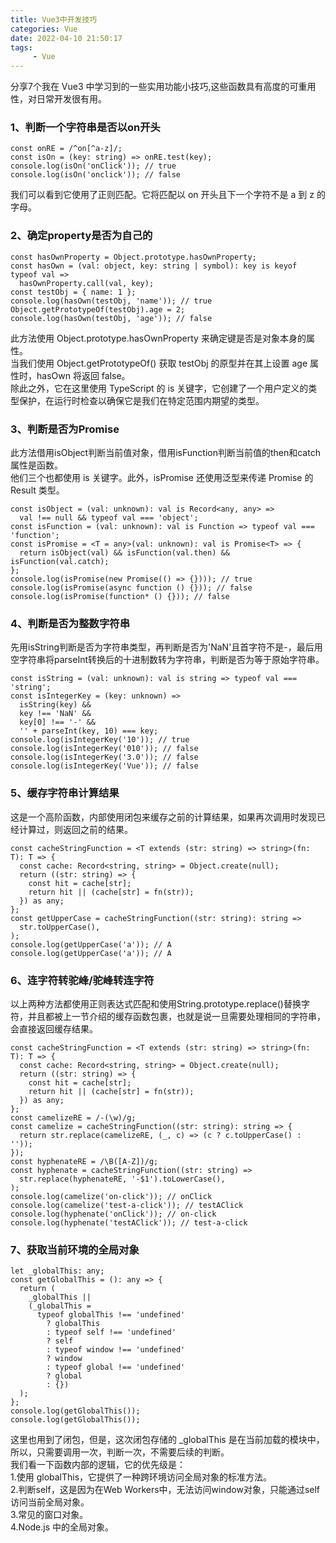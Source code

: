 ```yaml
---
title: Vue3中开发技巧
categories: Vue
date: 2022-04-10 21:50:17
tags:
     - Vue
---
```

分享7个我在 Vue3 中学习到的一些实用功能小技巧,这些函数具有高度的可重用性，对日常开发很有用。

### 1、判断一个字符串是否以on开头
```
const onRE = /^on[^a-z]/;
const isOn = (key: string) => onRE.test(key);
console.log(isOn('onClick')); // true
console.log(isOn('onclick')); // false
```
我们可以看到它使用了正则匹配。它将匹配以 on 开头且下一个字符不是 a 到 z 的字母。

### 2、确定property是否为自己的
```
const hasOwnProperty = Object.prototype.hasOwnProperty;
const hasOwn = (val: object, key: string | symbol): key is keyof typeof val =>
  hasOwnProperty.call(val, key);
const testObj = { name: 1 };
console.log(hasOwn(testObj, 'name')); // true
Object.getPrototypeOf(testObj).age = 2;
console.log(hasOwn(testObj, 'age')); // false
```
此方法使用 Object.prototype.hasOwnProperty 来确定键是否是对象本身的属性。  
当我们使用 Object.getPrototypeOf() 获取 testObj 的原型并在其上设置 age 属性时，hasOwn 将返回 false。  
除此之外，它在这里使用 TypeScript 的 is 关键字，它创建了一个用户定义的类型保护，在运行时检查以确保它是我们在特定范围内期望的类型。

### 3、判断是否为Promise
此方法借用isObject判断当前值对象，借用isFunction判断当前值的then和catch属性是函数。  
他们三个也都使用 is 关键字。此外，isPromise 还使用泛型来传递 Promise 的 Result 类型。  
```
const isObject = (val: unknown): val is Record<any, any> =>
  val !== null && typeof val === 'object';
const isFunction = (val: unknown): val is Function => typeof val === 'function';
const isPromise = <T = any>(val: unknown): val is Promise<T> => {
  return isObject(val) && isFunction(val.then) &&      isFunction(val.catch);
};
console.log(isPromise(new Promise(() => {}))); // true
console.log(isPromise(async function () {})); // false
console.log(isPromise(function* () {})); // false
```

### 4、判断是否为整数字符串
先用isString判断是否为字符串类型，再判断是否为'NaN'且首字符不是-，最后用空字符串将parseInt转换后的十进制数转为字符串，判断是否为等于原始字符串。  
```
const isString = (val: unknown): val is string => typeof val === 'string';
const isIntegerKey = (key: unknown) =>
  isString(key) &&
  key !== 'NaN' &&
  key[0] !== '-' &&
  '' + parseInt(key, 10) === key;
console.log(isIntegerKey('10')); // true
console.log(isIntegerKey('010')); // false
console.log(isIntegerKey('3.0')); // false
console.log(isIntegerKey('Vue')); // false
```

### 5、缓存字符串计算结果
这是一个高阶函数，内部使用闭包来缓存之前的计算结果，如果再次调用时发现已经计算过，则返回之前的结果。  
```
const cacheStringFunction = <T extends (str: string) => string>(fn: T): T => {
  const cache: Record<string, string> = Object.create(null);
  return ((str: string) => {
    const hit = cache[str];
    return hit || (cache[str] = fn(str));
  }) as any;
};
const getUpperCase = cacheStringFunction((str: string): string =>
  str.toUpperCase(),
);
console.log(getUpperCase('a')); // A
console.log(getUpperCase('a')); // A
```

### 6、连字符转驼峰/驼峰转连字符
以上两种方法都使用正则表达式匹配和使用String.prototype.replace()替换字符，并且都被上一节介绍的缓存函数包裹，也就是说一旦需要处理相同的字符串， 会直接返回缓存结果。  
```
const cacheStringFunction = <T extends (str: string) => string>(fn: T): T => {
  const cache: Record<string, string> = Object.create(null);
  return ((str: string) => {
    const hit = cache[str];
    return hit || (cache[str] = fn(str));
  }) as any;
};
const camelizeRE = /-(\w)/g;
const camelize = cacheStringFunction((str: string): string => {
  return str.replace(camelizeRE, (_, c) => (c ? c.toUpperCase() : ''));
});
const hyphenateRE = /\B([A-Z])/g;
const hyphenate = cacheStringFunction((str: string) =>
  str.replace(hyphenateRE, '-$1').toLowerCase(),
);
console.log(camelize('on-click')); // onClick
console.log(camelize('test-a-click')); // testAClick
console.log(hyphenate('onClick')); // on-click
console.log(hyphenate('testAClick')); // test-a-click
```

### 7、获取当前环境的全局对象
```
let _globalThis: any;
const getGlobalThis = (): any => {
  return (
    _globalThis ||
    (_globalThis =
      typeof globalThis !== 'undefined'
        ? globalThis
        : typeof self !== 'undefined'
        ? self
        : typeof window !== 'undefined'
        ? window
        : typeof global !== 'undefined'
        ? global
        : {})
  );
};
console.log(getGlobalThis());
console.log(getGlobalThis());
```
这里也用到了闭包，但是，这次闭包存储的 _globalThis 是在当前加载的模块中，所以，只需要调用一次，判断一次，不需要后续的判断。  
我们看一下函数内部的逻辑，它的优先级是：  
1.使用 globalThis，它提供了一种跨环境访问全局对象的标准方法。  
2.判断self，这是因为在Web Workers中，无法访问window对象，只能通过self访问当前全局对象。  
3.常见的窗口对象。  
4.Node.js 中的全局对象。  
